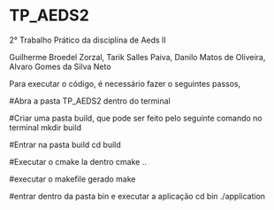 # TP_AEDS2
2° Trabalho Prático da disciplina de Aeds II

Guilherme Broedel Zorzal, Tarik Salles Paiva, Danilo Matos de Oliveira, Alvaro Gomes da Silva Neto 


Para executar o código, é necessário fazer o seguintes passos, 

#Abra a pasta TP_AEDS2 dentro do terminal

#Criar uma pasta build, que pode ser feito pelo seguinte comando no terminal
mkdir build 

#Entrar na pasta build
cd build

#Executar o cmake la dentro
cmake ..

#executar o makefile gerado
make

#entrar dentro da pasta bin e executar a aplicação
cd bin
./application